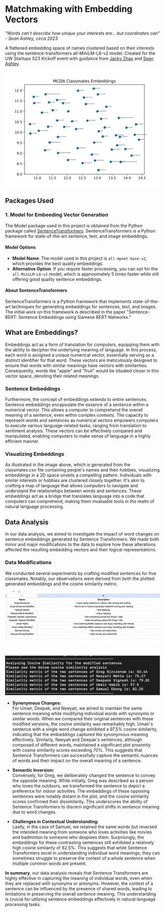 # Matchmaking with Embedding Vectors

_"Words can't describe how unique your interests are... but coordinates can" - Sean Ashley, circa 2023_

A flattened embedding space of names clustered based on their interests using the sentence-transformers all-MiniLM-L6-v2 model. Created for the UW Startups S23 Kickoff event with guidance from [Jacky Zhao](https://jzhao.xyz/) and [Sean Ashley](https://www.linkedin.com/in/sean-ashley).

![Sample output of script](https://github.com/raoofnaushad/matcher/blob/main/results/person_embeddings.png?raw=true)

## Packages Used

### 1. Model for Embeeding Vector Generation
The Model package used in this project is obtained from the Python package called [SentenceTransformers](https://www.sbert.net/). SentenceTransformers is a Python framework for state-of-the-art sentence, text, and image embeddings. 

#### Model Options
- **Model Name**: The model used in this project is `all-mpnet-base-v2`, which provides the best quality embeddings.
- **Alternative Option**: If you require faster processing, you can opt for the `all-MiniLM-L6-v2` model, which is approximately 5 times faster while still offering good quality sentence embeddings.

#### About SentenceTransformers
SentenceTransformers is a Python framework that implements state-of-the-art techniques for generating embeddings for sentences, text, and images. The initial work on this framework is described in the paper "Sentence-BERT: Sentence Embeddings using Siamese BERT-Networks."



## What are Embeddings? 

Embeddings act as a form of translation for computers, equipping them with the ability to decipher the underlying meaning of language. In this process, each word is assigned a unique numerical vector, essentially serving as a distinct identifier for that word. These vectors are meticulously designed to ensure that words with similar meanings have vectors with similarities. Consequently, words like "apple" and "fruit" would be situated closer in this vector space, denoting their related meanings.

### Sentence Embeddings

Furthermore, the concept of embeddings extends to entire sentences. Sentence embeddings encapsulate the essence of a sentence within a numerical vector. This allows a computer to comprehend the overall meaning of a sentence, even within complex contexts. The capacity to represent words and sentences as numerical vectors empowers computers to execute various language-related tasks, ranging from translation to sentiment analysis. These vectors can be effectively compared and manipulated, enabling computers to make sense of language in a highly efficient manner.

### Visualizing Embeddings

As illustrated in the image above, which is generated from the classmates.csv file containing people's names and their hobbies, visualizing embeddings in a 2D space unveils a compelling pattern. Individuals with similar interests or hobbies are clustered closely together. It's akin to crafting a map of language that allows computers to navigate and understand the relationships between words and sentences. These embeddings act as a bridge that translates language into a code that computers can comprehend, making them invaluable tools in the realm of natural language processing.


## Data Analysis

In our data analysis, we aimed to investigate the impact of word changes on sentence embeddings generated by Sentence Transformers. We made both minor and major modifications to the data to explore how these alterations affected the resulting embedding vectors and their logical representations.

### Data Modifications
We conducted several experiments by crafting modified sentences for five classmates. Notably, our observations were derived from both the plotted generated embeddings and the cosine similarity metric.

![Modified Sentences](https://github.com/raoofnaushad/matcher/blob/main/results/modified_sentences.png?raw=true)

<br>

![Cosine Similarity Metric](https://github.com/raoofnaushad/matcher/blob/main/results/similarity_metric.png?raw=true)


- **Synonymous Changes:** <br>
For Umair, Deepak, and Neeyati, we aimed to maintain the same sentence meaning while modifying individual words with synonyms or similar words. When we compared their original sentences with these modified versions, the cosine similarity was remarkably high. Umair's sentence with a single word change exhibited a 97.5% cosine similarity, indicating that the embeddings captured the synonymous meaning effectively. Similarly, Neeyati and Deepak's sentences, although composed of different words, maintained a significant plot proximity with cosine similarity scores exceeding 70%. This suggests that Sentence Transformers can successfully capture the semantic nuances of words and their impact on the overall meaning of a sentence.

- **Semantic Inversion:** <br>
Conversely, for Greg, we deliberately changed the sentence to convey the opposite meaning. While initially, Greg was described as a person who loves the outdoors, we transformed the sentence to depict a preference for indoor activities. The embeddings of these opposing sentences were notably distant in the plot, and the cosine similarity scores confirmed their dissimilarity. This underscores the ability of Sentence Transformers to discern significant shifts in sentence meaning due to word changes.

- **Challenges in Contextual Understanding:** <br>
Lastly, in the case of Samuel, we retained the same words but reversed the intended meaning from someone who loves activities like movies and badminton to someone who despises them. Surprisingly, the embeddings for these contrasting sentences still exhibited a relatively high cosine similarity of 82.5%. This suggests that while Sentence Transformers excel in understanding individual word meanings, they can sometimes struggle to preserve the context of a whole sentence when multiple common words are present.

**In summary**, our data analysis reveals that Sentence Transformers are highly effective in capturing the meaning of individual words, even when they are replaced with synonyms or antonyms. However, the context of a sentence can be influenced by the presence of shared words, leading to limitations in preserving the overall sentence meaning. This understanding is crucial for utilizing sentence embeddings effectively in natural language processing tasks.
